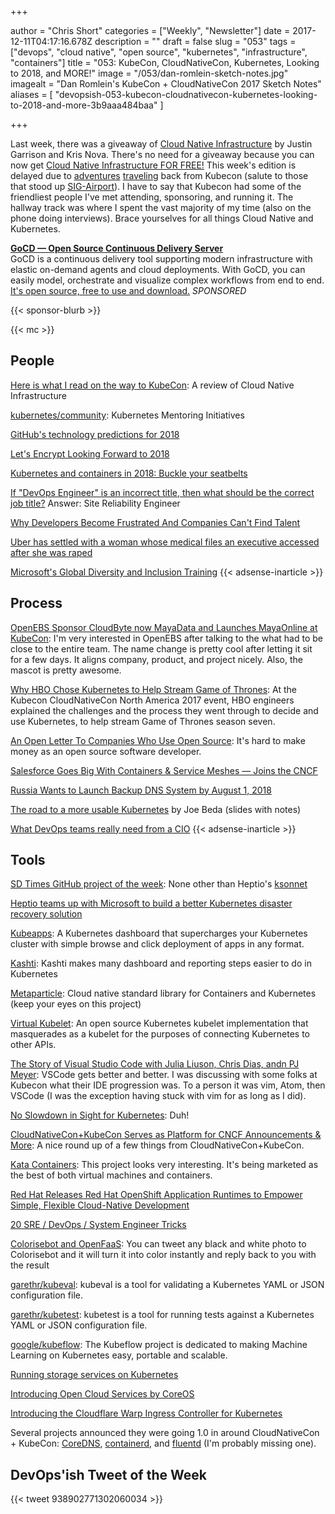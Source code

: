 +++

author = "Chris Short"
categories = ["Weekly", "Newsletter"]
date = 2017-12-11T04:17:16.678Z
description = ""
draft = false
slug = "053"
tags = ["devops", "cloud native", "open source", "kubernetes", "infrastructure", "containers"]
title = "053: KubeCon, CloudNativeCon, Kubernetes, Looking to 2018, and MORE!"
image = "/053/dan-romlein-sketch-notes.jpg"
imagealt = "Dan Romlein's KubeCon + CloudNativeCon 2017 Sketch Notes"
aliases = [
    "devopsish-053-kubecon-cloudnativecon-kubernetes-looking-to-2018-and-more-3b9aaa484baa"
]

+++

Last week, there was a giveaway of [Cloud Native Infrastructure](http://www.cnibook.info/) by Justin Garrison and Kris Nova. There's no need for a giveaway because you can now get [Cloud Native Infrastructure FOR FREE!](https://thecodeteam.com/cloud-native-infrastructure-e-book/) This week's edition is delayed due to [adventures](https://twitter.com/ChrisShort/status/939474244152512512) [traveling](https://twitter.com/ChrisShort/status/939526934421295104) back from Kubecon (salute to those that stood up [SIG-Airport](https://twitter.com/castrojo/status/939527794257813504)). I have to say that Kubecon had some of the friendliest people I've met attending, sponsoring, and running it. The hallway track was where I spent the vast majority of my time (also on the phone doing interviews). Brace yourselves for all things Cloud Native and Kubernetes.

[**GoCD — Open Source Continuous Delivery Server**](https://www.gocd.org/?utm_campaign=gocd_oss&utm_medium=email&utm_source=devopsish_newsletter&utm_content=go_website&utm_term=)  
GoCD is a continuous delivery tool supporting modern infrastructure with elastic on-demand agents and cloud deployments. With GoCD, you can easily model, orchestrate and visualize complex workflows from end to end. [It's open source, free to use and download.](https://www.gocd.org/?utm_campaign=gocd_oss&utm_medium=email&utm_source=devopsish_newsletter&utm_content=go_website&utm_term=) *SPONSORED*

{{< sponsor-blurb >}}

{{< mc >}}

## People

[Here is what I read on the way to KubeCon](http://kanchana-wickremasinghe.blogspot.com/2017/12/here-is-what-i-read-on-way-to-kubecon.html): A review of Cloud Native Infrastructure

[kubernetes/community](https://github.com/kubernetes/community/tree/master/mentoring): Kubernetes Mentoring Initiatives

[GitHub's technology predictions for 2018](https://github.com/blog/2480-github-s-technology-predictions-for-2018)

[Let's Encrypt Looking Forward to 2018](https://letsencrypt.org/2017/12/07/looking-forward-to-2018.html)

[Kubernetes and containers in 2018: Buckle your seatbelts](https://coreos.com/blog/kubernetes-and-containers-in-2018)

[If "DevOps Engineer" is an incorrect title, then what should be the correct job title?](https://www.reddit.com/r/devops/comments/7hqqf7/if_devops_engineer_is_an_incorrect_title_then/) Answer: Site Reliability Engineer

[Why Developers Become Frustrated And Companies Can't Find Talent](https://medium.com/@fagnerbrack/why-developers-become-frustrated-and-companies-cant-find-talent-c4114d8b72ac)

[Uber has settled with a woman whose medical files an executive accessed after she was raped](https://www.recode.net/2017/12/8/16754796/uber-lawsuit-india-rape-victim-medical-files)

[Microsoft's Global Diversity and Inclusion Training](https://www.microsoft.com/en-us/diversity/training)
{{< adsense-inarticle >}}

## Process

[OpenEBS Sponsor CloudByte now MayaData and Launches MayaOnline at KubeCon](https://www.prnewswire.com/news-releases/openebs-sponsor-cloudbyte-now-mayadata-and-launches-mayaonline-at-kubecon-662301483.html): I'm very interested in OpenEBS after talking to the what had to be close to the entire team. The name change is pretty cool after letting it sit for a few days. It aligns company, product, and project nicely. Also, the mascot is pretty awesome.

[Why HBO Chose Kubernetes to Help Stream Game of Thrones](http://www.eweek.com/cloud/why-hbo-chose-kubernetes-to-help-stream-game-of-thrones): At the Kubecon CloudNativeCon North America 2017 event, HBO engineers explained the challenges and the process they went through to decide and use Kubernetes, to help stream Game of Thrones season seven.

[An Open Letter To Companies Who Use Open Source](https://blog.voltra.co/an-open-letter-to-companies-who-use-open-source.html): It's hard to make money as an open source software developer.

[Salesforce Goes Big With Containers & Service Meshes — Joins the CNCF](https://engineering.salesforce.com/salesforce-goes-big-with-containers-service-meshes-joins-the-cncf-b5af2376ee33)

[Russia Wants to Launch Backup DNS System by August 1, 2018](https://www.bleepingcomputer.com/news/government/russia-wants-to-launch-backup-dns-system-by-august-1-2018/)

[The road to a more usable Kubernetes](http://slides.eightypercent.net/kubecon-2017/index.html#p1) by Joe Beda (slides with notes)

[What DevOps teams really need from a CIO](https://enterprisersproject.com/article/2017/12/what-devops-teams-really-need-cio)
{{< adsense-inarticle >}}

## Tools

[SD Times GitHub project of the week](https://sdtimes.com/sd-times-github-project-week-ksonnet/): None other than Heptio's [ksonnet](https://github.com/ksonnet/ksonnet)

[Heptio teams up with Microsoft to build a better Kubernetes disaster recovery solution](https://techcrunch.com/2017/12/07/heptio-teams-up-with-microsoft-to-build-a-better-kubernetes-disaster-recovery-solution/)

[Kubeapps](https://kubeapps.com/): A Kubernetes dashboard that supercharges your Kubernetes cluster with simple browse and click deployment of apps in any format.

[Kashti](https://open.microsoft.com/2017/12/06/kashti-kubernetes-open-source-microsoft/): Kashti makes many dashboard and reporting steps easier to do in Kubernetes

[Metaparticle](https://metaparticle.io/): Cloud native standard library for Containers and Kubernetes (keep your eyes on this project)

[Virtual Kubelet](https://github.com/virtual-kubelet/virtual-kubelet): An open source Kubernetes kubelet implementation that masquerades as a kubelet for the purposes of connecting Kubernetes to other APIs.

[The Story of Visual Studio Code with Julia Liuson, Chris Dias, andn PJ Meyer](https://changelog.com/podcast/277): VSCode gets better and better. I was discussing with some folks at Kubecon what their IDE progression was. To a person it was vim, Atom, then VSCode (I was the exception having stuck with vim for as long as I did).

[No Slowdown in Sight for Kubernetes](https://www.nextplatform.com/2017/12/08/no-slowdown-sight-kubernetes/): Duh!

[CloudNativeCon+KubeCon Serves as Platform for CNCF Announcements & More](https://www.linux.com/blog/2017/12/week-open-source-news-cloudnativeconkubecon-serves-platform-cncf-announcements-more): A nice round up of a few things from CloudNativeCon+KubeCon.

[Kata Containers](https://katacontainers.io/): This project looks very interesting. It's being marketed as the best of both virtual machines and containers.

[Red Hat Releases Red Hat OpenShift Application Runtimes to Empower Simple, Flexible Cloud-Native Development](https://www.redhat.com/en/about/press-releases/red-hat-releases-red-hat-openshift-application-runtimes-empower-simple-flexible-cloud-native-development)

[20 SRE / DevOps / System Engineer Tricks](https://twitter.com/i/moments/924656333495898112)

[Colorisebot and OpenFaaS](https://blog.alexellis.io/openfaas-colorisebot-comes-to-kubecon/): You can tweet any black and white photo to Colorisebot and it will turn it into color instantly and reply back to you with the result

[garethr/kubeval](https://github.com/garethr/kubeval): kubeval is a tool for validating a Kubernetes YAML or JSON configuration file.

[garethr/kubetest](https://github.com/garethr/kubetest): kubetest is a tool for running tests against a Kubernetes YAML or JSON configuration file.

[google/kubeflow](https://github.com/google/kubeflow): The Kubeflow project is dedicated to making Machine Learning on Kubernetes easy, portable and scalable.

[Running storage services on Kubernetes](https://opensource.com/article/17/12/storage-services-kubernetes)

[Introducing Open Cloud Services by CoreOS](https://coreos.com/open-cloud-services/)

[Introducing the Cloudflare Warp Ingress Controller for Kubernetes](http://blog.cloudflare.com/cloudflare-ingress-controller/)

Several projects announced they were going 1.0 in around CloudNativeCon + KubeCon: [CoreDNS](https://coredns.io/2017/12/01/coredns-1.0.0-release/), [containerd](https://github.com/containerd/containerd/releases/tag/v1.0.0), and [fluentd](https://github.com/fluent/fluentd/releases) (I'm probably missing one).

## DevOps'ish Tweet of the Week

{{< tweet 938902771302060034 >}}
